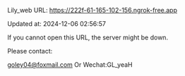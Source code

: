 Lily_web URL: https://222f-61-165-102-156.ngrok-free.app

Updated at: 2024-12-06 02:56:57

If you cannot open this URL, the server might be down.

Please contact: 

goley04@foxmail.com Or Wechat:GL_yeaH